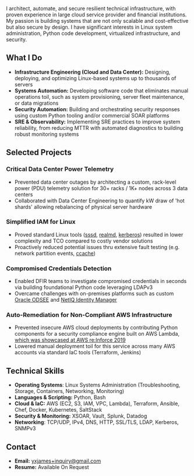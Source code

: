 I architect, automate, and secure resilient technical infrastructure, with proven experience in large cloud service provider and financial institutions. My passion is building systems that are not only scalable and cost-effective but also secure by design. I have significant interests in Linux system administration, Python code development, virtualized infrastructure, and security.

## What I Do

- **Infrastructure Engineering (Cloud and Data Center):** Designing, deploying, and optimizing Linux-based systems up to thousands of servers
- **Systems Automation:** Developing software code that eliminates manual operations toil, such as system provisioning, server fleet maintenance, or data migrations
- **Security Automation:** Building and orchestrating security responses using custom Python tooling and/or commercial SOAR platforms
- **SRE & Observability:** Implementing SRE practices to improve system reliability, from reducing MTTR with automated diagnostics to building robust monitoring systems

## Selected Projects

### Critical Data Center Power Telemetry

- Prevented data center outages by architecting a custom, rack-level power (PDU) telemetry solution for 30+ racks / 1K+ nodes across 3 data centers
- Collaborated with Data Center Engineering to quantify kW draw of 'hot shards' allowing rebalancing of physical server hardware

### Simplified IAM for Linux

- Proved standard Linux tools ([sssd](https://sssd.io/), [realmd](https://www.freedesktop.org/software/realmd/), [kerberos](https://web.mit.edu/kerberos/)) resulted in lower complexity and TCO compared to costly vendor solutions
- Proactively reduced potential issues thru extensive fault testing (e.g. network partition events, [ccache](https://web.mit.edu/kerberos/krb5-1.12/doc/basic/ccache_def.html))

### Compromised Credentials Detection

- Enabled DFIR teams to investigate compromised credentials in seconds via building foundational Python code leveraging LDAPv3
- Overcame challenges with on-premises platforms such as custom [Oracle ODSEE](https://www.oracle.com/security/identity-management/technologies/directory-server-enterprise-edition/) and [NetIQ Identity Manager](https://www.netiq.com/documentation/identity-manager/)

### Auto-Remediation for Non-Compliant AWS Infrastructure

- Prevented insecure AWS cloud deployments by contributing Python components for a security compliance engine built on AWS Lambda, [which was showcased at AWS re:Inforce 2019](https://www.youtube.com/watch?v=P4jxJJYiVY0)
- Lowered manual deployment toil for this service across many AWS accounts via standard IaC tools (Terraform, Jenkins)

## Technical Skills

- **Operating Systems**: Linux Systems Administration (Troubleshooting, Storage, Containers, Networking, Monitoring)
- **Languages & Scripting:** Python, Bash
- **Cloud & IaC:** AWS (EC2, S3, IAM, VPC, Lambda), Terraform, Ansible, Chef, Docker, Kubernetes, SaltStack
- **Security & Monitoring:** XSOAR, Vault, Splunk, Datadog
- **Networking**: TCP/UDP, IPv4, DNS, HTTP, SSL/TLS, LDAP, Kerberos, SNMPv3

## Contact

- **Email:** [yxjames+inquiry@gmail.com](mailto:yxjames+inquiry@gmail.com)
- **Resume:** Available On Request
